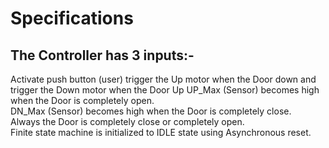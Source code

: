 # Specifications   
## The Controller has 3 inputs:-     
Activate push button (user) trigger the Up motor when the 
Door down and trigger the Down motor when the Door Up 
UP_Max (Sensor) becomes high when the Door is 
completely open.         
DN_Max (Sensor) becomes high when the Door is 
completely close.      
Always the Door is completely close or completely open.      
Finite state machine is initialized to IDLE state using 
Asynchronous reset.

